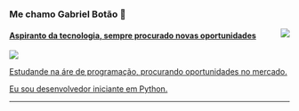 ### Me chamo Gabriel Botão 👋
<div>
  <a href="https://github.com/lordefps">
  <img align='right' src="https://github-readme-stats.vercel.app/api?username=lordefps&show_icons=true&title_color=783c00&text_color=af552e&icon_color=783c00&bg_color=f8efd4&cache_seconds=2300">
</div>
  
#### Aspiranto da tecnologia, sempre procurado novas oportunidades
<div>
  <a href="https://github.com/lordefps">
  <img src="https://img.shields.io/static/v1?label=Overview&message=Gabriel&color=f8efd4&style=for-the-badge&logo=GitHub">
</div>

<p>
  Estudande na áre de programação, procurando oportunidades no mercado.<br/>

  Eu sou desenvolvedor iniciante em Python.
</p>
<hr>
